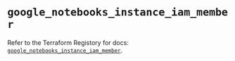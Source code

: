 # `google_notebooks_instance_iam_member`

Refer to the Terraform Registory for docs: [`google_notebooks_instance_iam_member`](https://registry.terraform.io/providers/hashicorp/google-beta/4.76.0/docs/resources/google_notebooks_instance_iam_member).
